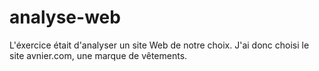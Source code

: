 # analyse-web

L'éxercice était d'analyser un site Web de notre choix. J'ai donc choisi le site avnier.com, une marque de vêtements.
